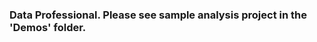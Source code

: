 ### Data Professional. Please see sample analysis project in the 'Demos' folder.

<!--
**Charles1A/Charles1A** is a ✨ _special_ ✨ repository because its `README.md` (this file) appears on your GitHub profile.

Here are some ideas to get you started:

- 🔭 I’m currently working on data projects.
- 🌱 I’m currently learning advanced data analysis methods.
- 👯 I’m looking to collaborate on data projects.

